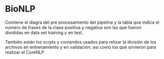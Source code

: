 # BioNLP

Contiene el diagra del pre procesamiento del pipeline y la tabla que indica el numero de frases de la clase positiva y negativa 
son las que fueron divididas en data set training y en test.

También están los scrpts y comandos usados para relizar la división de los archivos en entrenamiento y en validación, así como
los que sirvieron para realizar el CoreNLP




